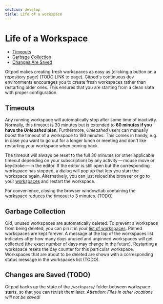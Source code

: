 ```yaml
---
section: develop
title: Life of a workspace
---
```


<script context="module">
  export const prerender = true;
</script>

# Life of a Workspace

- [Timeouts](#timeouts)
- [Garbage Collection](#garbage-collection)
- [Changes Are Saved](#changes-are-saved)

Gitpod makes creating fresh workspaces as easy as [clicking a button on a repository page] (TODO LINK to page).
Gitpod's continuous dev environments encourages you to create fresh workspaces rather than restarting older ones.
This ensures that you are starting from a clean slate with proper configuration.

## Timeouts

Any running workspace will automatically stop after some time of inactivity. Normally, this timeout is 30 minutes but is extended to **60 minutes if you have the _Unleashed_ plan**.
Furthermore, _Unleashed_ users can manually boost the timeout of a workspace to 180 minutes. This comes in handy, e.g. in case you want to go out for a longer lunch or meeting and don't like restarting your workspace when coming back.

The timeout will always be reset to the full 30 minutes (or other applicable timeout depending on your subscription) by any activity&thinsp;—&thinsp;mouse move or keystroke&thinsp;—&thinsp;in the editor.
If the editor is still open but the corresponding workspace has stopped, a dialog will pop up that lets you start the workspace
again. Alternatively, you can just reload the browser or go to your [workspaces](https://gitpod.io/workspaces) and restart the workspace.

For convenience, closing the browser window/tab containing the workspace reduces the timeout to 3 minutes. (TODO)

## Garbage Collection

Old, unused workspaces are automatically deleted. To prevent a workspace from being deleted, you can pin it in your [list of workspaces](https://gitpod.io/workspaces/). Pinned workspaces are kept forever. A message at the top of the workspaces list indicates after how many days unused and unpinned workspaces will get collected (the exact number of days may change in the future). Restarting a workspace resets the day counter for this particular workspace. Workspaces that are about to be deleted are shown with a corresponding status message in the workspaces list (TODO).

## Changes are Saved (TODO)

Gitpod backs up the state of the `/workspace/` folder between workspace starts, so that
you can revisit them later. _Attention: Files in other locations will not be saved!_

